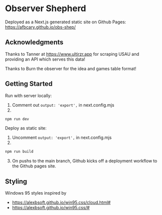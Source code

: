# Observer Shepherd

Deployed as a Next.js generated static site on Github Pages: https://afbcary.github.io/obs-shep/

## Acknowledgments
Thanks to Tanner at https://www.ultirzr.app for scraping USAU and providing an API which serves this data!

Thanks to Burn the observer for the idea and games table format!

## Getting Started

Run with server locally:
1. Comment out `output: 'export',` in next.config.mjs
2.
```bash
npm run dev
```
Deploy as static site:
1. Uncomment `output: 'export',` in next.config.mjs
2. 
```bash
npm run build
```
3. On pushs to the main branch, Github kicks off a deployment workflow to the Github pages site.

## Styling
Windows 95 styles inspired by 
* https://alexbsoft.github.io/win95.css/cloud.html#
* https://alexbsoft.github.io/win95.css/#

